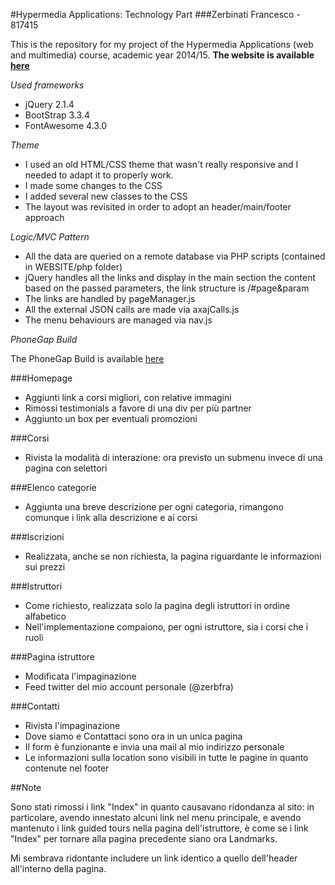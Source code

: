 #Hypermedia Applications: Technology Part
###Zerbinati Francesco - 817415

This is the repository for my project of the Hypermedia Applications (web and multimedia) course, academic year 2014/15.
**The website is available [here](http://www.zerbinatifrancesco.it/hypermedia)**

_Used frameworks_

* jQuery 2.1.4
* BootStrap 3.3.4
* FontAwesome 4.3.0

_Theme_

* I used an old HTML/CSS theme that wasn't really responsive and I needed to adapt it to properly work.
* I made some changes to the CSS
* I added several new classes to the CSS
* The layout was revisited in order to adopt an header/main/footer approach

_Logic/MVC Pattern_

* All the data are queried on a remote database via PHP scripts (contained in WEBSITE/php folder)
* jQuery handles all the links and display in the main section the content based on the passed parameters, the link structure is /#page&param
* The links are handled by pageManager.js 
* All the external JSON calls are made via axajCalls.js
* The menu behaviours are managed via nav.js

_PhoneGap Build_

The PhoneGap Build is available [here](https://build.phonegap.com/apps/1475653/share) 

###Homepage

* Aggiunti link a corsi migliori, con relative immagini
* Rimossi testimonials a favore di una div per più partner
* Aggiunto un box per eventuali promozioni

###Corsi

* Rivista la modalità di interazione: ora previsto un submenu invece di una pagina con selettori

###Elenco categorie

* Aggiunta una breve descrizione per ogni categoria, rimangono comunque i link alla descrizione e ai corsi

###Iscrizioni

* Realizzata, anche se non richiesta, la pagina riguardante le informazioni sui prezzi

###Istruttori

* Come richiesto, realizzata solo la pagina degli istruttori in ordine alfabetico
* Nell'implementazione compaiono, per ogni istruttore, sia i corsi che i ruoli

###Pagina istruttore

* Modificata l'impaginazione
* Feed twitter del mio account personale (@zerbfra)


###Contatti

* Rivista l'impaginazione
* Dove siamo e Contattaci sono ora in un unica pagina
* Il form è funzionante e invia una mail al mio indirizzo personale
* Le informazioni sulla location sono visibili in tutte le pagine in quanto contenute nel footer

##Note

Sono stati rimossi i link "Index" in quanto causavano ridondanza al sito: in particolare, avendo innestato alcuni link nel menu principale, e avendo mantenuto i link guided tours nella pagina dell'istruttore,
è come se i link "Index" per tornare alla pagina precedente siano ora Landmarks.

Mi sembrava ridontante includere un link identico a quello dell'header all'interno della pagina.